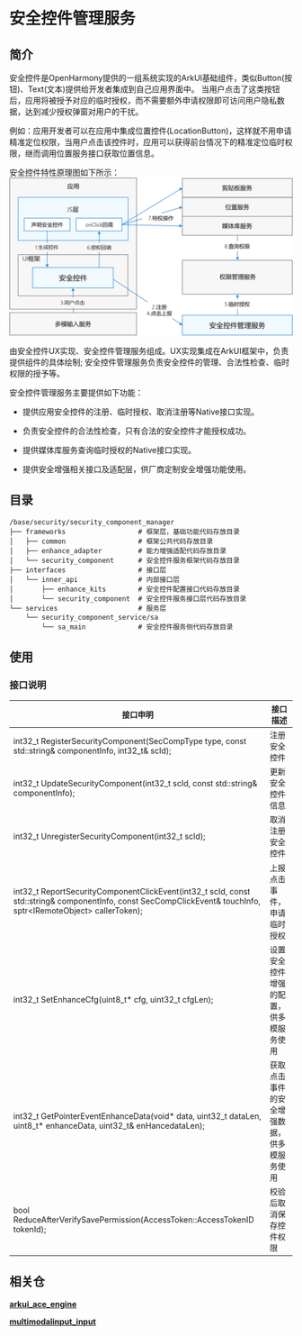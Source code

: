 # 安全控件管理服务

## 简介

安全控件是OpenHarmony提供的一组系统实现的ArkUI基础组件，类似Button(按钮)、Text(文本)提供给开发者集成到自己应用界面中。
当用户点击了这类按钮后，应用将被授予对应的临时授权，而不需要额外申请权限即可访问用户隐私数据，达到减少授权弹窗对用户的干扰。

例如：应用开发者可以在应用中集成位置控件(LocationButton)，这样就不用申请精准定位权限，当用户点击该控件时，应用可以获得前台情况下的精准定位临时权限，继而调用位置服务接口获取位置信息。

安全控件特性原理图如下所示：
![zh-cn_image_0000001566651300](figures/zh-cn_image_0000001566651300.png)

由安全控件UX实现、安全控件管理服务组成。UX实现集成在ArkUI框架中，负责提供组件的具体绘制; 安全控件管理服务负责安全控件的管理、合法性检查、临时权限的授予等。

安全控件管理服务主要提供如下功能：

- 提供应用安全控件的注册、临时授权、取消注册等Native接口实现。

- 负责安全控件的合法性检查，只有合法的安全控件才能授权成功。

- 提供媒体库服务查询临时授权的Native接口实现。

- 提供安全增强相关接口及适配层，供厂商定制安全增强功能使用。


## 目录

```
/base/security/security_component_manager
├── frameworks                  # 框架层，基础功能代码存放目录
│   ├── common                  # 框架公共代码存放目录
│   ├── enhance_adapter         # 能力增强适配代码存放目录
│   └── security_component      # 安全控件服务框架代码存放目录
├── interfaces                  # 接口层
│   └── inner_api               # 内部接口层
│       ├── enhance_kits        # 安全控件配置接口代码存放目录
│       └── security_component  # 安全控件服务接口层代码存放目录
└── services                    # 服务层
    └── security_component_service/sa
        └── sa_main             # 安全控件服务侧代码存放目录

```

## 使用
### 接口说明

| **接口申明** | **接口描述** |
| --- | --- |
| int32_t RegisterSecurityComponent(SecCompType type, const std::string& componentInfo, int32_t& scId); | 注册安全控件 |
| int32_t UpdateSecurityComponent(int32_t scId, const std::string& componentInfo); | 更新安全控件信息 |
| int32_t UnregisterSecurityComponent(int32_t scId); | 取消注册安全控件 |
| int32_t ReportSecurityComponentClickEvent(int32_t scId, const std::string& componentInfo, const SecCompClickEvent& touchInfo, sptr&lt;IRemoteObject&gt; callerToken); | 上报点击事件，申请临时授权 |
| int32_t SetEnhanceCfg(uint8_t* cfg, uint32_t cfgLen); | 设置安全控件增强的配置，供多模服务使用 |
| int32_t GetPointerEventEnhanceData(void* data, uint32_t dataLen, uint8_t* enhanceData, uint32_t& enHancedataLen); | 获取点击事件的安全增强数据，供多模服务使用 |
| bool ReduceAfterVerifySavePermission(AccessToken::AccessTokenID tokenId); | 校验后取消保存控件权限 |

## 相关仓

**[arkui\_ace\_engine](https://gitee.com/openharmony/arkui_ace_engine/blob/master/README_zh.md)**

**[multimodalinput\_input](https://gitee.com/openharmony/multimodalinput_input/blob/master/README_zh.md)**
